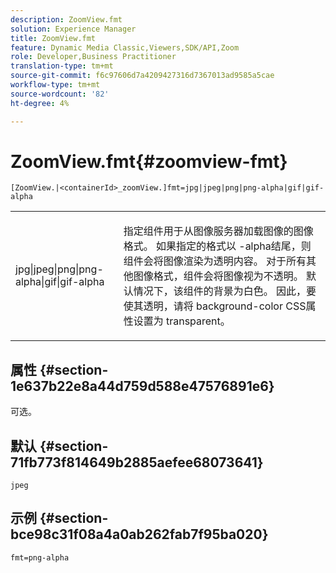 ```yaml
---
description: ZoomView.fmt
solution: Experience Manager
title: ZoomView.fmt
feature: Dynamic Media Classic,Viewers,SDK/API,Zoom
role: Developer,Business Practitioner
translation-type: tm+mt
source-git-commit: f6c97606d7a4209427316d7367013ad9585a5cae
workflow-type: tm+mt
source-wordcount: '82'
ht-degree: 4%

---
```



# ZoomView.fmt{#zoomview-fmt}

`[ZoomView.|<containerId>_zoomView.]fmt=jpg|jpeg|png|png-alpha|gif|gif-alpha`

<table id="table_441553CD34C94A58A9D7CBF772DEDDB6"> 
 <tbody> 
  <tr> 
   <td colname="col1"> <p> <span class="codeph"> jpg|jpeg|png|png-alpha|gif|gif-alpha</span> </p> </td> 
   <td colname="col2"> <p> 指定组件用于从图像服务器加载图像的图像格式。 如果指定的格式以<span class="codeph"> -alpha</span>结尾，则组件会将图像渲染为透明内容。 对于所有其他图像格式，组件会将图像视为不透明。 默认情况下，该组件的背景为白色。 因此，要使其透明，请将<span class="codeph"> background-color</span> CSS属性设置为<span class="codeph"> transparent</span>。 </p> </td> 
  </tr> 
 </tbody> 
</table>

## 属性 {#section-1e637b22e8a44d759d588e47576891e6}

可选。

## 默认 {#section-71fb773f814649b2885aefee68073641}

`jpeg`

## 示例 {#section-bce98c31f08a4a0ab262fab7f95ba020}

`fmt=png-alpha`
